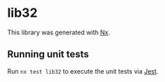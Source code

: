 # lib32

This library was generated with [Nx](https://nx.dev).

## Running unit tests

Run `nx test lib32` to execute the unit tests via [Jest](https://jestjs.io).
